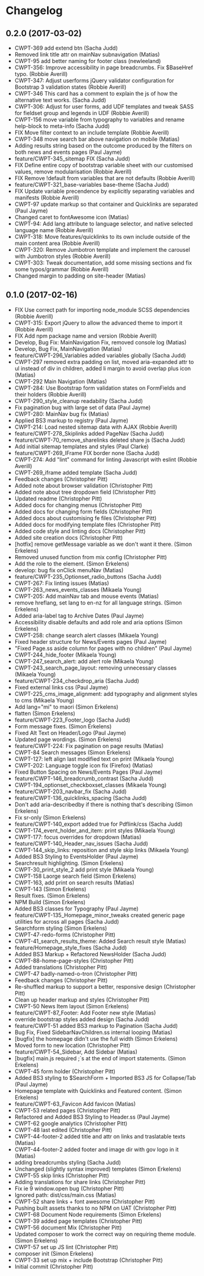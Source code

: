 # Changelog

## 0.2.0 (2017-03-02)

* CWPT-369 add extend btn (Sacha Judd)
* Removed link title attr on mainNav subnavigation (Matias)
* CWPT-95 add better naming for footer class (newleeland)
* CWPT-356: Improve accessibility in page breadcrumbs. Fix $BaseHref typo. (Robbie Averill)
* CWPT-347: Adjust userforms jQuery validator configuration for Bootstrap 3 validation states (Robbie Averill)
* CWPT-346 This card has a comment to explain the js of how the alternative text works. (Sacha Judd)
* CWPT-306: Adjust for user forms, add UDF templates and tweak SASS for fieldset group and legends in UDF (Robbie Averill)
* CWPT-156 move variable from typography to variables and rename help-block to meta-info (Sacha Judd)
* FIX Move filter context to an include template (Robbie Averill)
* CWPT-348 move search bar above navigation on mobile (Matias)
* Adding results string based on the outcome produced by the filters on both news and events pages (Paul Jayme)
* feature/CWPT-345_sitemap FIX (Sacha Judd)
* FIX Define entire copy of bootstrap variable sheet with our customised values, remove modularisation (Robbie Averill)
* FIX Remove !default from variables that are not defaults (Robbie Averill)
* feature/CWPT-321_base-variables base-theme (Sacha Judd)
* FIX Update variable precendence by explicitly separating variables and manifests (Robbie Averill)
* CWPT-97 update markup so that container and Quicklinks are separated (Paul Jayme)
* Changed caret to fontAwesome icon (Matias)
* CWPT-94: Add lang attribute to language selector, and native selected language name (Robbie Averill)
* CWPT-318: Move features/quicklinks to its own include outside of the main content area (Robbie Averill)
* CWPT-320: Remove Jumbotron template and implement the carousel with Jumbotron styles (Robbie Averill)
* CWPT-303: Tweak documentation, add some missing sections and fix some typos/grammar (Robbie Averill)
* Changed margin to padding on site-header (Matias)

## 0.1.0 (2017-02-16)

* FIX Use correct path for importing node_module SCSS dependencies (Robbie Averill)
* CWPT-315: Export jQuery to allow the advanced theme to import it (Robbie Averill)
* FIX Add npm package name and version (Robbie Averill)
* Develop, Bug Fix: MainNavigation Fix, removed console log (Matias)
* Develop, Bug Fix, MainNavigation (Matias)
* feature/CWPT-296_Variables added variables globally (Sacha Judd)
* CWPT-297 removed extra padding on list, moved aria-expanded attr to ul instead of div in children, added li margin to avoid overlap plus icon (Matias)
* CWPT-292 Main Navigation (Matias)
* CWPT-284: Use Bootstrap form validation states on FormFields and their holders (Robbie Averill)
* CWPT-290_style_cleanup readability (Sacha Judd)
* Fix pagination bug with large set of data (Paul Jayme)
* CWPT-280: MainNav bug fix (Matias)
* Applied BS3 markup to registry (Paul Jayme)
* CWPT-214: Load nested sitemap data with AJAX (Robbie Averill)
* feature/CWPT-278_Skiplinks added PageNav (Sacha Judd)
* feature/CWPT-70_remove_sharelinks deleted share js (Sacha Judd)
* Add initial sitemap templates and styles (Paul Clarke)
* feature/CWPT-269_IFrame FIX border none (Sacha Judd)
* CWPT-274: Add "lint" command for linting Javascript with eslint (Robbie Averill)
* CWPT-269_iframe added template (Sacha Judd)
* Feedback changes (Christopher Pitt)
* Added note about browser validation (Christopher Pitt)
* Added note about tree dropdown field (Christopher Pitt)
* Updated readme (Christopher Pitt)
* Added docs for changing menus (Christopher Pitt)
* Added docs for changing form fields (Christopher Pitt)
* Added docs about customising fe files (Christopher Pitt)
* Added docs for modifying template files (Christopher Pitt)
* Added code style and linting docs (Christopher Pitt)
* Added site creation docs (Christopher Pitt)
* [hotfix] remove getMessage variable as we don't want it there. (Simon Erkelens)
* Removed unused function from mix config (Christopher Pitt)
* Add the role to the element. (Simon Erkelens)
* develop: bug fix onClick menuNav (Matias)
* feature/CWPT-235_Optionset_radio_buttons (Sacha Judd)
* CWPT-267: Fix linting issues (Matias)
* CWPT-263_news_events_classes (Mikaela Young)
* CWPT-205: Add mainNav tab and mouse events (Matias)
* remove hreflang, set lang to en-nz for all language strings. (Simon Erkelens)
* Added aria-label tag to Archive Dates (Paul Jayme)
* Accessibility disable defaults and add role and aria options (Simon Erkelens)
* CWPT-258: change search alert classes (Mikaela Young)
* Fixed header structure for News/Events pages (Paul Jayme)
* "Fixed Page.ss aside column for pages with no children" (Paul Jayme)
* CWPT-244_hide_footer (Mikaela Young)
* CWPT-247_search_alert: add alert role (Mikaela Young)
* CWPT-243_search_page_layout: removing unnecessary classes (Mikaela Young)
* feature/CWPT-234_checkdrop_aria (Sacha Judd)
* Fixed external links css (Paul Jayme)
* CWPT-225_cms_image_alignment: add typography and alignment styles to cms (Mikaela Young)
* Add lang="mi" to maori (Simon Erkelens)
* flatten (Simon Erkelens)
* feature/CWPT-223_Footer_logo (Sacha Judd)
* Form message fixes. (Simon Erkelens)
* Fixed Alt Text on Header/Logo (Paul Jayme)
* Updated page wordings. (Simon Erkelens)
* feature/CWPT-224: Fix pagination on page results (Matias)
* CWPT-84 Search messages (Simon Erkelens)
* CWPT-127: left align last modified text on print (Mikaela Young)
* CWPT-202: Language toggle icon fix (Firefox) (Matias)
* Fixed Button Spacing on News/Events Pages (Paul Jayme)
* feature/CWPT-146_breadcrumb_contrast (Sacha Judd)
* CWPT-194_optionset_checkboxset_classes (Mikaela Young)
* feature/CWPT-203_navbar_fix (Sacha Judd)
* feature/CWPT-136_quicklinks_spacing (Sacha Judd)
* Don't add aria-describedby if there is nothing that's describing (Simon Erkelens)
* Fix sr-only (Simon Erkelens)
* feature/CWPT-140_export added true for Pdflink/css (Sacha Judd)
* CWPT-174_event_holder_and_item: print styles (Mikaela Young)
* CWPT-177: focus overrides for dropdown (Matias)
* feature/CWPT-140_Header_nav_issues (Sacha Judd)
* CWPT-144_skip_links: reposition and style skip links (Mikaela Young)
* Added BS3 Styling to EventsHolder (Paul Jayme)
* Searchresult highlighting. (Simon Erkelens)
* CWPT-30_print_style_2 add print style (Mikaela Young)
* CWPT-158 Laorge search field (Simon Erkelens)
* CWPT-163, add print on search results (Matias)
* CWPT-143 (Simon Erkelens)
* Result fixes. (Simon Erkelens)
* NPM Build (Simon Erkelens)
* Added BS3 classes for Typography (Paul Jayme)
* feature/CWPT-135_Homepage_minor_tweaks created generic page utilities for across all pages (Sacha Judd)
* Searchform styling (Simon Erkelens)
* CWPT-47-redo-forms (Christopher Pitt)
* CWPT-41_search_results_theme: Added Search result style (Matias)
* feature/Homepage_style_fixes (Sacha Judd)
* Added BS3 Markup + Refactored NewsHolder (Sacha Judd)
* CWPT-88-home-page-styles (Christopher Pitt)
* Added translations (Christopher Pitt)
* CWPT-47 badly-named-o-tron (Christopher Pitt)
* Feedback changes (Christopher Pitt)
* Re-shuffled markup to support a better, responsive design (Christopher Pitt)
* Clean up header markup and styles (Christopher Pitt)
* CWPT-50 News Item layout (Simon Erkelens)
* feature/CWPT-87_Footer: Add Footer new style (Matias)
* override bootstrap styles added design (Sacha Judd)
* feature/CWPT-51 added BS3 markup to Pagination (Sacha Judd)
* Bug Fix, Fixed SidebarNavChildren.ss internal looping (Matias)
* [bugfix] the homepage didn't use the full width (Simon Erkelens)
* Moved form to new location (Christopher Pitt)
* feature/CWPT-54_Sidebar, Add Sidebar (Matias)
* [bugfix] main.js required ;`s at the end of import statements. (Simon Erkelens)
* CWPT-45 form holder (Christopher Pitt)
* Added BS3 styling to $SearchForm + Imported BS3 JS for Collapse/Tab (Paul Jayme)
* Homepage template with Quicklinks and Featured content. (Simon Erkelens)
* feature/CWPT-63_Favicon Add favicon (Matias)
* CWPT-53 related pages (Christopher Pitt)
* Refactored and Added BS3 Styling to Header.ss (Paul Jayme)
* CWPT-62 google analytics (Christopher Pitt)
* CWPT-48 last edited (Christopher Pitt)
* CWPT-44-footer-2 added title and attr on links and traslatable texts (Matias)
* CWPT-44-footer-2 added footer and image dir with gov logo in it (Matias)
* adding breadcrumbs styling (Sacha Judd)
* Unchanged (slightly syntax improved) templates (Simon Erkelens)
* CWPT-55 skip links (Christopher Pitt)
* Adding translations for share links (Christopher Pitt)
* Fix ie 9 window.open bug (Christopher Pitt)
* Ignored path: dist/css/main.css (Matias)
* CWPT-52 share links + font awesome (Christopher Pitt)
* Pushing built assets thanks to no NPM on UAT (Christopher Pitt)
* CWPT-68 Document Node requirements (Simon Erkelens)
* CWPT-39 added page templates (Christopher Pitt)
* CWPT-56 document Mix (Christopher Pitt)
* Updated composer to work the correct way on requiring theme module. (Simon Erkelens)
* CWPT-57 set up JS lint (Christopher Pitt)
* composer init (Simon Erkelens)
* CWPT-33 set up mix + include Bootstrap (Christopher Pitt)
* Initial commit (Christopher Pitt)
